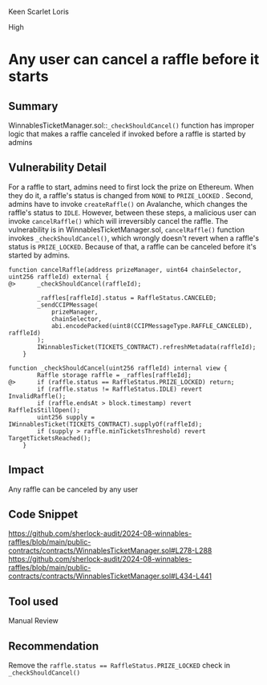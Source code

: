 Keen Scarlet Loris

High

# Any user can cancel a raffle before it starts

## Summary
WinnablesTicketManager.sol::`_checkShouldCancel()` function has improper logic that makes a raffle canceled if invoked before a raffle is started by admins

## Vulnerability Detail
For a raffle to start, admins need to first lock the prize on Ethereum. When they do it, a raffle's status is changed from `NONE` to `PRIZE_LOCKED` . Second, admins have to invoke `createRaffle()` on Avalanche, which changes the raffle's status to `IDLE`. However, between these steps, a malicious user can invoke `cancelRaffle()` which will irreversibly cancel the raffle.
The vulnerability is in WinnablesTicketManager.sol, `cancelRaffle()` function invokes `_checkShouldCancel()`, which wrongly doesn't revert when a raffle's status is `PRIZE_LOCKED`. Because of that, a raffle can be canceled before it's started by admins.
```solidity
function cancelRaffle(address prizeManager, uint64 chainSelector, uint256 raffleId) external {
@>      _checkShouldCancel(raffleId);

        _raffles[raffleId].status = RaffleStatus.CANCELED;
        _sendCCIPMessage(
            prizeManager,
            chainSelector,
            abi.encodePacked(uint8(CCIPMessageType.RAFFLE_CANCELED), raffleId)
        );
        IWinnablesTicket(TICKETS_CONTRACT).refreshMetadata(raffleId);
    }
```
```solidity
function _checkShouldCancel(uint256 raffleId) internal view {
        Raffle storage raffle = _raffles[raffleId];
@>      if (raffle.status == RaffleStatus.PRIZE_LOCKED) return;
        if (raffle.status != RaffleStatus.IDLE) revert InvalidRaffle();
        if (raffle.endsAt > block.timestamp) revert RaffleIsStillOpen();
        uint256 supply = IWinnablesTicket(TICKETS_CONTRACT).supplyOf(raffleId);
        if (supply > raffle.minTicketsThreshold) revert TargetTicketsReached();
    }
```
## Impact
Any raffle can be canceled by any user

## Code Snippet
https://github.com/sherlock-audit/2024-08-winnables-raffles/blob/main/public-contracts/contracts/WinnablesTicketManager.sol#L278-L288
https://github.com/sherlock-audit/2024-08-winnables-raffles/blob/main/public-contracts/contracts/WinnablesTicketManager.sol#L434-L441

## Tool used

Manual Review

## Recommendation
Remove the  `raffle.status == RaffleStatus.PRIZE_LOCKED` check in `_checkShouldCancel()`

